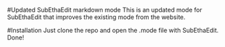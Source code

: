 #Updated SubEthaEdit markdown mode
This is an updated mode for SubEthaEdit that improves the existing mode from the website.

#Installation
Just clone the repo and open the .mode file with SubEthaEdit. Done!
